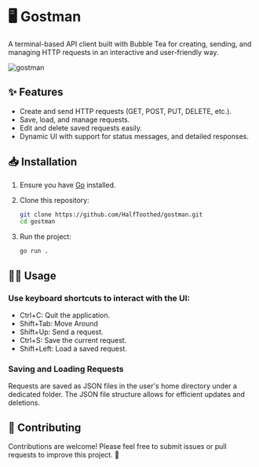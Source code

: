 # 🖥️ Gostman

A terminal-based API client built with Bubble Tea for creating, sending, and managing HTTP requests in an interactive and user-friendly way.

![gostman](https://github.com/user-attachments/assets/98ad0be6-479e-432f-8794-bd495a401872)

## ✨ Features

- Create and send HTTP requests (GET, POST, PUT, DELETE, etc.).
- Save, load, and manage requests.
- Edit and delete saved requests easily.
- Dynamic UI with support for status messages, and detailed responses.

## 📥 Installation 

1. Ensure you have [Go](https://go.dev/) installed.
2. Clone this repository:
   ```bash
   git clone https://github.com/HalfToothed/gostman.git
   cd gostman
   ```

3. Run the project:
    ```bash
    go run .
    ```

## 🧑‍💻 Usage 

### Use keyboard shortcuts to interact with the UI:

- Ctrl+C: Quit the application.
- Shift+Tab: Move Around
- Shift+Up: Send a request.
- Ctrl+S: Save the current request.
- Shift+Left: Load a saved request.

### Saving and Loading Requests 

Requests are saved as JSON files in the user's home directory under a dedicated folder. The JSON file structure allows for efficient updates and deletions.

## 🤝 Contributing

Contributions are welcome! Please feel free to submit issues or pull requests to improve this project. 🙌

